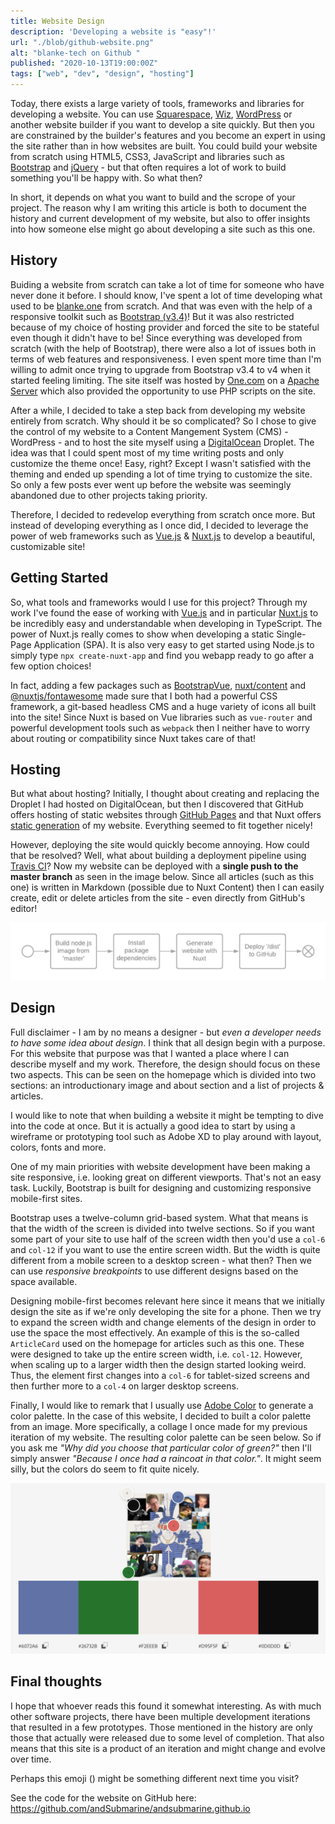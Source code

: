 ```yaml
---
title: Website Design
description: 'Developing a website is "easy"!'
url: "./blob/github-website.png"
alt: "blanke-tech on Github "
published: "2020-10-13T19:00:00Z"
tags: ["web", "dev", "design", "hosting"]
---
```


Today, there exists a large variety of tools, frameworks and libraries for developing a website. You can use [Squarespace](https://www.squarespace.com/), [Wiz](https://www.wix.com/), [WordPress](https://wordpress.com/) or another website builder if you want to develop a site quickly. But then you are constrained by the builder's features and you become an expert in using the site rather than in how websites are built. You could build your website from scratch using HTML5, CSS3, JavaScript and libraries such as [Bootstrap](https://getbootstrap.com/) and [jQuery](https://jquery.com/) - but that often requires a lot of work to build something you'll be happy with. So what then?

In short, it depends on what you want to build and the scrope of your project. The reason why I am writing this article is both to document the history and current development of my website, but also to offer insights into how someone else might go about developing a site such as this one. 

## History
Buiding a website from scratch can take a lot of time for someone who have never done it before. I should know, I've spent a lot of time developing what used to be [blanke.one](https://github.com/andSubmarine/Blanke.one) from scratch. And that was even with the help of a responsive toolkit such as [Bootstrap (v3.4)](https://getbootstrap.com/docs/3.4/)! But it was also restricted because of my choice of hosting provider and forced the site to be stateful even though it didn't have to be! Since everything was developed from scratch (with the help of Bootstrap), there were also a lot of issues both in terms of web features and responsiveness. I even spent more time than I'm willing to admit once trying to upgrade from Bootstrap v3.4 to v4 when it started feeling limiting. The site itself was hosted by [One.com](https://www.one.com/en/) on a [Apache Server](https://httpd.apache.org/) which also provided the opportunity to use PHP scripts on the site.

After a while, I decided to take a step back from developing my website entirely from scratch. Why should it be so complicated? So I chose to give the control of my website to a Content Mangement System (CMS) - WordPress - and to host the site myself using a [DigitalOcean](https://www.digitalocean.com/) Droplet. The idea was that I could spent most of my time writing posts and only customize the theme once! Easy, right? Except I wasn't satisfied with the theming and ended up spending a lot of time trying to customize the site. So only a few posts ever went up before the website was seemingly abandoned due to other projects taking priority. 

Therefore, I decided to redevelop everything from scratch once more. But instead of developing everything as I once did, I decided to leverage the power of web frameworks such as [Vue.js](https://vuejs.org/) & [Nuxt.js](https://nuxtjs.org/) to develop a beautiful, customizable site!

## Getting Started
So, what tools and frameworks would I use for this project? Through my work I've found the ease of working with [Vue.js](https://vuejs.org/) and in particular [Nuxt.js](https://nuxtjs.org/) to be incredibly easy and understandable when developing in TypeScript. The power of Nuxt.js really comes to show when developing a static Single-Page Application (SPA). It is also very easy to get started using Node.js to simply type `npx create-nuxt-app` and find you webapp ready to go after a few option choices!

In fact, adding a few packages such as [BootstrapVue](https://bootstrap-vue.org/), [nuxt/content](https://content.nuxtjs.org/) and [@nuxtjs/fontawesome](https://www.npmjs.com/package/@nuxtjs/fontawesome) made sure that I both had a powerful CSS framework, a git-based headless CMS and a huge variety of icons all built into the site! Since Nuxt is based on Vue libraries such as `vue-router` and powerful development tools such as `webpack` then I neither have to worry about routing or compatibility since Nuxt takes care of that! 

## Hosting
But what about hosting? Initially, I thought about creating and replacing the Droplet I had hosted on DigitalOcean, but then I discovered that GitHub offers hosting of static websites through [GitHub Pages](https://pages.github.com/) and that Nuxt offers [static generation](https://nuxtjs.org/blog/going-full-static/) of my website. Everything seemed to fit together nicely! 

However, deploying the site would quickly become annoying. How could that be resolved? Well, what about building a deployment pipeline using [Travis CI](https://travis-ci.org/)? Now my website can be deployed with a **single push to the master branch** as seen in the image below. Since all articles (such as this one) is written in Markdown (possible due to Nuxt Content) then I can easily create, edit or delete articles from the site - even directly from GitHub's editor!

<img alt="Deployment Pipeline" src="./blob/deployment-pipeline.png" class="img-fluid">

## Design
Full disclaimer - I am by no means a designer - but *even a developer needs to have some idea about design*. I think that all design  begin with a purpose. For this website that purpose was that I wanted a place where I can describe myself and my work. Therefore, the design should focus on these two aspects. This can be seen on the homepage which is divided into two sections: an introductionary image and about section and a list of projects & articles. 

I would like to note that when building a website it might be tempting to dive into the code at once. But it is actually a good idea to start by using a wireframe or prototyping tool such as Adobe XD to play around with layout, colors, fonts and more. 

One of my main priorities with website development have been making a site responsive, i.e. looking great on different viewports. That's not an easy task. Luckily, Bootstrap is built for designing and customizing responsive mobile-first sites. 

Bootstrap uses a twelve-column grid-based system. What that means is that the width of the screen is divided into twelve sections. So if you want some part of your site to use half of the screen width then you'd use a `col-6` and `col-12` if you want to use the entire screen width. But the width is quite different from a mobile screen to a desktop screen - what then? Then we can use *responsive breakpoints* to use different designs based on the space available.

Designing mobile-first becomes relevant here since it means that we initially design the site as if we're only developing the site for a phone. Then we try to expand the screen width and change elements of the design in order to use the space the most effectively. An example of this is the so-called `ArticleCard` used on the homepage for articles such as this one. These were designed to take up the entire screen width, i.e. `col-12`. However, when scaling up to a larger width then the design started looking weird. Thus, the element first changes into a `col-6` for tablet-sized screens and then further more to a `col-4` on larger desktop screens. 

Finally, I would like to remark that I usually use [Adobe Color](https://color.adobe.com/create/color-wheel) to generate a color palette. In the case of this website, I decided to built a color palette from an image. More specifically, a collage I once made for my previous iteration of my website. The resulting color palette can be seen below. So if you ask me *"Why did you choose that particular color of green?"* then I'll simply answer *"Because I once had a raincoat in that color."*. It might seem silly, but the colors do seem to fit quite nicely.

<img src="./blob/color-pallete.png" alt="Color palette" class="img-fluid" />


## Final thoughts
I hope that whoever reads this found it somewhat interesting. As with much other software projects, there have been multiple development iterations that resulted in a few prototypes. Those mentioned in the history are only those that actually were released due to some level of completion. That also means that this site is a product of an iteration and might change and evolve over time. 

Perhaps this emoji (<random-icon :icons="['🙈','🙊','🙉']"></random-icon>) might be something different next time you visit? 

See the code for the website on GitHub here: https://github.com/andSubmarine/andsubmarine.github.io